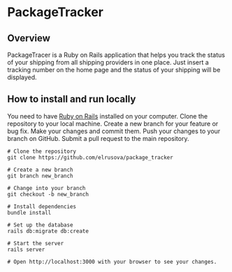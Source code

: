 # PackageTracker

## Overview
PackageTracer is a Ruby on Rails application that helps you track the status of your shipping from all shipping providers in one place. Just insert a tracking number on the home page and the status of your shipping will be displayed. 

## How to install and run locally
You need to have [Ruby on Rails](https://gorails.com/setup/macos/13-ventura) installed on your computer. 
Clone the repository to your local machine.
Create a new branch for your feature or bug fix.
Make your changes and commit them.
Push your changes to your branch on GitHub.
Submit a pull request to the main repository.

```
# Clone the repository
git clone https://github.com/elrusova/package_tracker

# Create a new branch
git branch new_branch

# Change into your branch
git checkout -b new_branch

# Install dependencies
bundle install

# Set up the database
rails db:migrate db:create

# Start the server
rails server

# Open http://localhost:3000 with your browser to see your changes.
```


